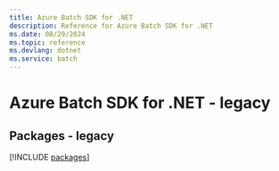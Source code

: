 ```yaml
---
title: Azure Batch SDK for .NET
description: Reference for Azure Batch SDK for .NET
ms.date: 08/29/2024
ms.topic: reference
ms.devlang: dotnet
ms.service: batch
---
```

# Azure Batch SDK for .NET - legacy
## Packages - legacy
[!INCLUDE [packages](batch-index.md)]